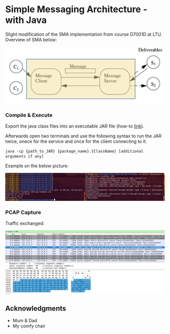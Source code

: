 # Simple Messaging Architecture - with Java

Slight modification of the SMA implementation from course D7001D at LTU. 
Overview of SMA below:

![alt text](https://github.com/florianakos/custom-sma-lab2part4/raw/master/overview.png "SMA")



### Compile & Execute

Export the java class files into an executable JAR file (how-to [link](https://www.pegaxchange.com/2018/01/11/export-a-java-project-in-eclipse-neon/)).

Afterwards open two terminals and use the following syntax to run the JAR twice, onece for the service and once for the client connecting to it.

```
java -cp {path_to_JAR} {package_name}.{ClassName} [additional arguments if any]
```

Example on the below picture:

![alt text](https://github.com/florianakos/custom-sma-lab2part4/raw/master/usage.png "Usage")


### PCAP Capture

Traffic exchanged:

![alt text](https://github.com/florianakos/custom-sma-lab2part4/raw/master/SMA-JAva.png "Capture")


## Acknowledgments

* Mum & Dad
* My comfy chair

